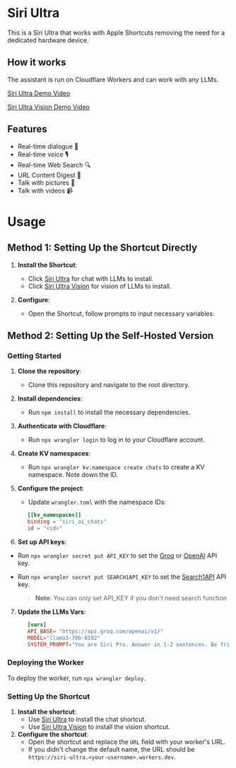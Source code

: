 # Siri Ultra

This is a Siri Ultra that works with Apple Shortcuts removing the need for a dedicated hardware device.

## How it works

The assistant is run on Cloudflare Workers and can work with any LLMs. 

[Siri Ultra Demo Video](https://x.com/fatwang2ai/status/1789601031313035281)

[Siri Ultra Vision Demo Video](https://x.com/fatwang2ai/status/1791648375693361161)

## Features
- Real-time dialogue 💬
- Real-time voice 🎙️
- Real-time Web Search 🔍
- URL Content Digest 🔗
- Talk with pictures 🌄
- Talk with videos 📹

# Usage

## Method 1: Setting Up the Shortcut Directly
1. **Install the Shortcut**: 
   - Click [Siri Ultra](https://s.search1api.com/siriultra005en) for chat with LLMs to install.
   - Click [Siri Ultra Vision](https://search2ai.online/siri003) for vision of LLMs to install.

2. **Configure**: 
   - Open the Shortcut, follow prompts to input necessary variables.

## Method 2: Setting Up the Self-Hosted Version

### Getting Started

1. **Clone the repository**:
   - Clone this repository and navigate to the root directory.

2. **Install dependencies**:
   - Run `npm install` to install the necessary dependencies.

3. **Authenticate with Cloudflare**:
   - Run `npx wrangler login` to log in to your Cloudflare account.

4. **Create KV namespaces**:
   - Run `npx wrangler kv:namespace create chats` to create a KV namespace. Note down the ID.

5. **Configure the project**:
   - Update `wrangler.toml` with the namespace IDs:

   ```toml
      [[kv_namespaces]]
      binding = "siri_ai_chats"
      id = "<id>"
    ```

6. **Set up API keys**:

- Run `npx wrangler secret put API_KEY` to set the [Groq](https://console.groq.com/login) or [OpenAI](https://openai.com/) API key.
- Run `npx wrangler secret put SEARCH1API_KEY` to set the [Search1API](https://www.search1api.com/) API key.

   > **Note**: You can only set API_KEY if you don't need search function

7. **Update the LLMs Vars**:
   ```toml
      [vars]
      API_BASE= "https://api.groq.com/openai/v1/"
      MODEL="llama3-70b-8192"
      SYSTEM_PROMPT="You are Siri Pro. Answer in 1-2 sentences. Be friendly, helpful and concise. Default to metric units when possible. Keep the conversation short and sweet. You only answer in text. Don't include links or any other extras. Don't respond with computer code, for example don't return user longitude."
    ```

### Deploying the Worker

To deploy the worker, run `npx wrangler deploy`.

### Setting Up the Shortcut

1. **Install the shortcut**:
   - Use [Siri Ultra](https://s.search1api.com/siriultra005en) to install the chat shortcut.
   - Use [Siri Ultra Vision](https://search2ai.online/siri003) to install the vision shortcut.
2. **Configure the shortcut**:
   - Open the shortcut and replace the `URL` field with your worker's URL.
   - If you didn't change the default name, the URL should be `https://siri-ultra.<your-username>.workers.dev`.
